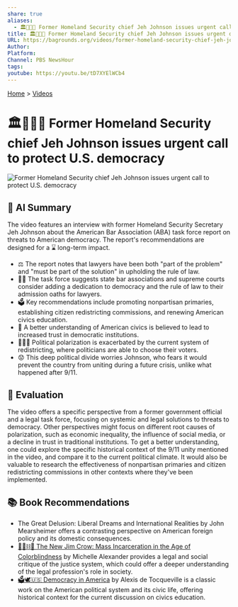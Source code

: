```yaml
---
share: true
aliases:
  - 🏛️🚨🇺🇸 Former Homeland Security chief Jeh Johnson issues urgent call to protect U.S. democracy
title: 🏛️🚨🇺🇸 Former Homeland Security chief Jeh Johnson issues urgent call to protect U.S. democracy
URL: https://bagrounds.org/videos/former-homeland-security-chief-jeh-johnson-issues-urgent-call-to-protect-u-s-democracy
Author:
Platform:
Channel: PBS NewsHour
tags:
youtube: https://youtu.be/tD7XYElWCb4
---
```

[Home](../index.md) > [Videos](./index.md)  
# 🏛️🚨🇺🇸 Former Homeland Security chief Jeh Johnson issues urgent call to protect U.S. democracy  
![Former Homeland Security chief Jeh Johnson issues urgent call to protect U.S. democracy](https://youtu.be/tD7XYElWCb4)  
  
## 🤖 AI Summary  
The video features an interview with former Homeland Security Secretary Jeh Johnson about the American Bar Association (ABA) task force report on threats to American democracy. The report's recommendations are designed for a ⌛ long-term impact.  
  
* ⚖️ The report notes that lawyers have been both "part of the problem" and "must be part of the solution" in upholding the rule of law.  
* 👨‍⚖️ The task force suggests state bar associations and supreme courts consider adding a dedication to democracy and the rule of law to their admission oaths for lawyers.  
* 🗳️ Key recommendations include promoting nonpartisan primaries, establishing citizen redistricting commissions, and renewing American civics education.  
* 🤝 A better understanding of American civics is believed to lead to increased trust in democratic institutions.  
* 🧑‍🤝‍🧑 Political polarization is exacerbated by the current system of redistricting, where politicians are able to choose their voters.  
* 😟 This deep political divide worries Johnson, who fears it would prevent the country from uniting during a future crisis, unlike what happened after 9/11.  
  
## 🤔 Evaluation  
The video offers a specific perspective from a former government official and a legal task force, focusing on systemic and legal solutions to threats to democracy. Other perspectives might focus on different root causes of polarization, such as economic inequality, the influence of social media, or a decline in trust in traditional institutions. To get a better understanding, one could explore the specific historical context of the 9/11 unity mentioned in the video, and compare it to the current political climate. It would also be valuable to research the effectiveness of nonpartisan primaries and citizen redistricting commissions in other contexts where they've been implemented.  
  
## 📚 Book Recommendations  
* The Great Delusion: Liberal Dreams and International Realities by John Mearsheimer offers a contrasting perspective on American foreign policy and its domestic consequences.  
* [🧑🏿⛓️🙈 The New Jim Crow: Mass Incarceration in the Age of Colorblindness](../books/the-new-jim-crow-mass-incarceration-in-the-age-of-colorblindness.md) by Michelle Alexander provides a legal and social critique of the justice system, which could offer a deeper understanding of the legal profession's role in society.  
* [🗳️🕊️🇺🇸 Democracy in America](../books/democracy-in-america.md) by Alexis de Tocqueville is a classic work on the American political system and its civic life, offering historical context for the current discussion on civics education.